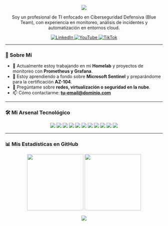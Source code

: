 <p align="center">
  <img src="https://readme-typing-svg.herokuapp.com?font=Courier+New&weight=700&size=25&duration=4000&color=00FF88&center=true&vCenter=true&width=600&lines=Hola+%F0%9F%91%8B%2C+soy+Fernando+Alaniz;SOC+Analyst+L1;Cybersecurity+Professional;Cloud+%26+Network+Enthusiast" />
</p>

<p align="center">
  Soy un profesional de TI enfocado en Ciberseguridad Defensiva (Blue Team), con experiencia en monitoreo, análisis de incidentes y automatización en entornos cloud.
</p>

<p align="center">
  <a href="https://www.linkedin.com/in/fernando-alaniz-a33064325" target="_blank">
    <img src="https://img.shields.io/badge/LinkedIn-0077B5?style=for-the-badge&logo=linkedin&logoColor=white" alt="LinkedIn"/>
  </a>
  <a href="https://www.youtube.com/@alanizcloudsec" target="_blank">
    <img src="https://img.shields.io/badge/YouTube-FF0000?style=for-the-badge&logo=youtube&logoColor=white" alt="YouTube"/>
  </a>
  <a href="https://tiktok.com/@alanizcloudsec" target="_blank">
    <img src="https://img.shields.io/badge/TikTok-000000?style=for-the-badge&logo=tiktok&logoColor=white" alt="TikTok"/>
  </a>
</p>

---

### 🚀 Sobre Mí

- 🔭 Actualmente estoy trabajando en mi **Homelab** y proyectos de monitoreo con **Prometheus y Grafana**.
- 🌱 Estoy aprendiendo a fondo sobre **Microsoft Sentinel** y preparándome para la certificación **AZ-104**.
- 💬 Pregúntame sobre **redes, virtualización o seguridad en la nube**.
- 📫 Cómo contactarme: **[tu-email@dominio.com](mailto:tu-email@dominio.com)**

---

### 🛠️ Mi Arsenal Tecnológico

<p align="center">
  <img src="https://img.shields.io/badge/Microsoft_Sentinel-0078D4?style=for-the-badge&logo=microsoft-azure&logoColor=white" />
  <img src="https://img.shields.io/badge/Wazuh-00A693?style=for-the-badge&logo=wazuh&logoColor=white" />
  <img src="https://img.shields.io/badge/Prometheus-E6522C?style=for-the-badge&logo=prometheus&logoColor=white" />
  <img src="https://img.shields.io/badge/Grafana-F46800?style=for-the-badge&logo=grafana&logoColor=white" />
  <img src="https://img.shields.io/badge/Azure-0078D4?style=for-the-badge&logo=microsoft-azure&logoColor=white" />
  <img src="https://img.shields.io/badge/Docker-2496ED?style=for-the-badge&logo=docker&logoColor=white" />
  <img src="https://img.shields.io/badge/Kubernetes-326CE5?style=for-the-badge&logo=kubernetes&logoColor=white" />
  <img src="https://img.shields.io/badge/Linux-FCC624?style=for-the-badge&logo=linux&logoColor=black" />
  <img src="https://img.shields.io/badge/Windows_Server-0078D6?style=for-the-badge&logo=windows&logoColor=white" />
  <img src="https://img.shields.io/badge/PowerShell-5391FE?style=for-the-badge&logo=powershell&logoColor=white" />
  <img src="https://img.shields.io/badge/Bash-4EAA25?style=for-the-badge&logo=gnubash&logoColor=white" />
</p>

---

### 📊 Mis Estadísticas en GitHub

<p align="center">
  <img height="180em" src="https://github-readme-stats.vercel.app/api?username=foalaniz&show_icons=true&theme=dracula&include_all_commits=true&count_private=true&border_color=00ff88"/>
  <img height="180em" src="https://github-readme-stats.vercel.app/api/top-langs/?username=foalaniz&layout=compact&langs_count=8&theme=dracula&border_color=00ff88"/>
</p>
<p align="center">
  <img align="center" src="https://github-readme-streak-stats.herokuapp.com/?user=foalaniz&theme=dark&border=00ff88&stroke=00ff88&ring=00ff88&fire=00ff88" />
</p>
